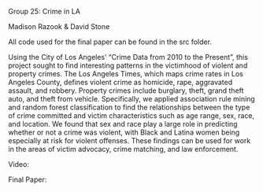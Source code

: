 Group 25: Crime in LA

Madison Razook & David Stone

All code used for the final paper can be found in the src folder.

Using the City of Los Angeles’ “Crime Data from 2010 to the Present”, this project sought 
to find interesting patterns in the victimhood of violent and property crimes. 
The Los Angeles Times, which maps crime rates in Los Angeles County, defines violent crime 
as homicide, rape, aggravated assault, and robbery. 
Property crimes include burglary, theft, grand theft auto, and theft from vehicle. 
Specifically, we applied association rule mining and random forest classification 
to find the relationships between the type of crime committed and victim characteristics such as age range, sex, race, and location.
We found that sex and race play a large role in predicting whether or not a crime was violent, with Black and Latina women being especially at risk for violent offenses. These findings can be used for work in the areas of victim advocacy, crime matching, and law enforcement.


Video:

Final Paper:
